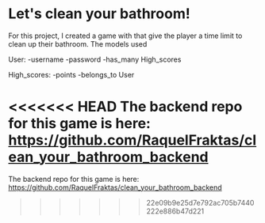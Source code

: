 # Let's clean your bathroom! 

For this project, I created a game with that give the player a time limit to clean up their bathroom. 
The models used 

User:
-username
-password
-has_many High_scores

High_scores:
-points
-belongs_to User

<<<<<<< HEAD
The backend repo for this game is here: https://github.com/RaquelFraktas/clean_your_bathroom_backend
=======
The backend repo for this game is here:
https://github.com/RaquelFraktas/clean_your_bathroom_backend
>>>>>>> 22e09b9e25d7e792ac705b7440222e886b47d221
